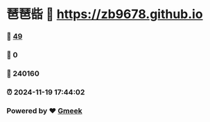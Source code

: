 # 琶琶啙 :link: https://zb9678.github.io 
### :page_facing_up: [49](https://zb9678.github.io/tag.html) 
### :speech_balloon: 0 
### :hibiscus: 240160 
### :alarm_clock: 2024-11-19 17:44:02 
### Powered by :heart: [Gmeek](https://github.com/Meekdai/Gmeek)
